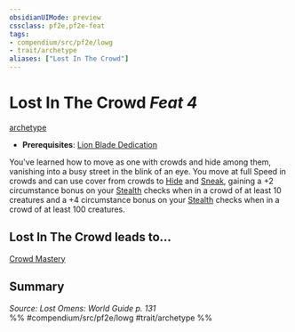 ```yaml
---
obsidianUIMode: preview
cssclass: pf2e,pf2e-feat
tags:
- compendium/src/pf2e/lowg
- trait/archetype
aliases: ["Lost In The Crowd"]
---
```

# Lost In The Crowd  *Feat 4*  
[archetype](rules/traits/archetype.md)  

- **Prerequisites**: [Lion Blade Dedication](compendium/feats/lion-blade-dedication-lowg.md)

You've learned how to move as one with crowds and hide among them, vanishing into a busy street in the blink of an eye. You move at full Speed in crowds and can use cover from crowds to [Hide](rules/actions/hide.md) and [Sneak](rules/actions/sneak.md), gaining a +2 circumstance bonus on your [Stealth](compendium/skills.md#Stealth) checks when in a crowd of at least 10 creatures and a +4 circumstance bonus on your [Stealth](compendium/skills.md#Stealth) checks when in a crowd of at least 100 creatures.

## Lost In The Crowd leads to...

[Crowd Mastery](compendium/feats/crowd-mastery-lowg.md)

## Summary

*Source: Lost Omens: World Guide p. 131*  
%% #compendium/src/pf2e/lowg #trait/archetype %%